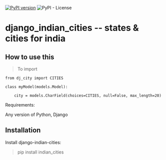 [![PyPI version](https://badge.fury.io/py/indian-cities.svg)](https://badge.fury.io/py/indian-cities)
![PyPI - License](https://img.shields.io/pypi/l/indian-cities)

# django_indian_cities -- states & cities for india

## How to use this

> To import

```
from dj_city import CITIES

class myModel(models.Model):

    city = models.CharField(choices=CITIES, null=False, max_length=20)

```

Requirements:

Any version of Python, Django

## Installation

Install django-indian-cities:

> pip install indian_cities
